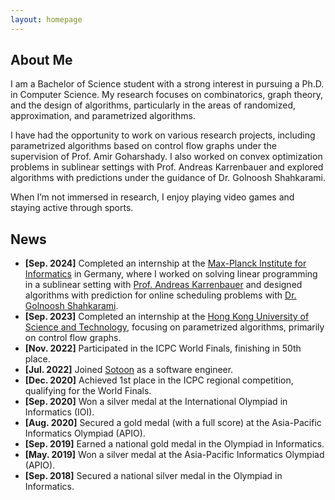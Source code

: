 ```yaml
---
layout: homepage
---
```


## About Me

I am a Bachelor of Science student with a strong interest in pursuing a Ph.D. in Computer Science. My research focuses on combinatorics, graph theory, and the design of algorithms, particularly in the areas of randomized, approximation, and parametrized algorithms.

I have had the opportunity to work on various research projects, including parametrized algorithms based on control flow graphs under the supervision of Prof. Amir Goharshady. I also worked on convex optimization problems in sublinear settings with Prof. Andreas Karrenbauer and explored algorithms with predictions under the guidance of Dr. Golnoosh Shahkarami.

When I’m not immersed in research, I enjoy playing video games and staying active through sports.

## News

- **[Sep. 2024]** Completed an internship at the [Max-Planck Institute for Informatics](https://www.mpi-inf.mpg.de/home) in Germany, where I worked on solving linear programming in a sublinear setting with [Prof. Andreas Karrenbauer](https://people.mpi-inf.mpg.de/~karrenba/) and designed algorithms with prediction for online scheduling problems with [Dr. Golnoosh Shahkarami](https://people.mpi-inf.mpg.de/~gshahkar/).
- **[Sep. 2023]** Completed an internship at the [Hong Kong University of Science and Technology](https://hkust.edu.hk), focusing on parametrized algorithms, primarily on control flow graphs.
- **[Nov. 2022]** Participated in the ICPC World Finals, finishing in 50th place.
- **[Jul. 2022]** Joined [Sotoon](https://sotoon.ir) as a software engineer.
- **[Dec. 2020]** Achieved 1st place in the ICPC regional competition, qualifying for the World Finals.
- **[Sep. 2020]** Won a silver medal at the International Olympiad in Informatics (IOI).
- **[Aug. 2020]** Secured a gold medal (with a full score) at the Asia-Pacific Informatics Olympiad (APIO).
- **[Sep. 2019]** Earned a national gold medal in the Olympiad in Informatics.
- **[May. 2019]** Won a silver medal at the Asia-Pacific Informatics Olympiad (APIO).
- **[Sep. 2018]** Secured a national silver medal in the Olympiad in Informatics.
